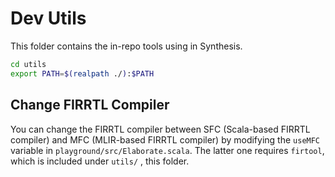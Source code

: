 # Dev Utils

This folder contains the in-repo tools using in Synthesis.

``` bash
cd utils
export PATH=$(realpath ./):$PATH
```

## Change FIRRTL Compiler

You can change the FIRRTL compiler between SFC (Scala-based FIRRTL compiler)
and MFC (MLIR-based FIRRTL compiler) by modifying the `useMFC` variable in
`playground/src/Elaborate.scala`.
The latter one requires `firtool`,
which is included under `utils/` , this folder.

